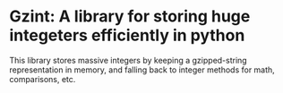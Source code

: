 # Gzint: A library for storing **huge** integeters efficiently in python

This library stores massive integers by keeping a gzipped-string representation in memory, and
falling back to integer methods for math, comparisons, etc.
